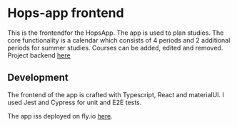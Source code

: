 # Hops-app frontend

This is the frontendfor the HopsApp. The app is used to plan studies. The core functionality is a calendar which consists of 4 periods and 2 additional periods for summer studies. Courses can be added, edited and removed.
Project backend [here](https://github.com/KaarleJ/hops-app-backend)

## Development

The frontend of the app is crafted with Typescript, React and materialUI. I used Jest and Cypress for unit and E2E tests.

The app iss deployed on fly.io [here](https://hopsapp.fly.dev/).
